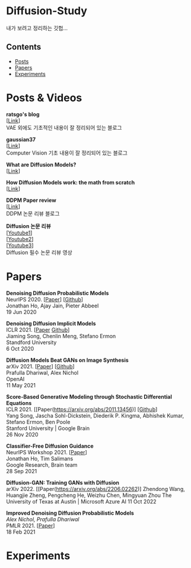 # Diffusion-Study
내가 보려고 정리하는 깃헙...


## Contents
- [Posts](#Posts)
- [Papers](#Papers)
- [Experiments](#Experiments)

# Posts & Videos

**ratsgo's blog** \
[[Link](https://ratsgo.github.io/generative%20model/2018/01/27/VAE/)] \
VAE 외에도 기초적인 내용이 잘 정리되어 있는 블로그

**gaussian37** \
[[Link](https://gaussian37.github.io/)] \
Computer Vision 기초 내용이 잘 정리되어 있는 블로그 

**What are Diffusion Models?** \
[[Link](https://lilianweng.github.io/lil-log/2021/07/11/diffusion-models.html)] 

**How Diffusion Models work: the math from scratch** \
[[Link](https://theaisummer.com/diffusion-models/?fbclid=IwAR1BIeNHqa3NtC8SL0sKXHATHklJYphNH-8IGNoO3xZhSKM_GYcvrrQgB0o)] 

**DDPM Paper review** \
[[Link](https://process-mining.tistory.com/188)] \
DDPM 논문 리뷰 블로그

**Diffusion 논문 리뷰** \
[[Youtube1](https://youtu.be/jaPPALsUZo8)] \
[[Youtube2](https://youtu.be/KzrdkZUrbPk)] \
[[Youtube3](https://youtu.be/Ec569AV6YD8)] \
Diffusion 필수 논문 리뷰 영상

# Papers

**Denoising Diffusion Probabilistic Models** \
NeurIPS 2020. [[Paper](https://arxiv.org/abs/2006.11239)] [[Github](https://github.com/hojonathanho/diffusion)] \
Jonathan Ho, Ajay Jain, Pieter Abbeel \
19 Jun 2020

**Denoising Diffusion Implicit Models**  \
ICLR 2021. [[Paper](https://arxiv.org/abs/2010.02502) [Github](https://github.com/ermongroup/ddim)] \
Jiaming Song, Chenlin Meng, Stefano Ermon \
Standford University \
6 Oct 2020

**Diffusion Models Beat GANs on Image Synthesis** \
arXiv 2021. [[Paper](https://arxiv.org/abs/2105.05233)] [[Github](https://github.com/openai/guided-diffusion)] \
Prafulla Dhariwal, Alex Nichol \
OpenAI \
11 May 2021

**Score-Based Generative Modeling through Stochastic Differential Equations** \
ICLR 2021. [[Paper(https://arxiv.org/abs/2011.13456)] [[Github](https://github.com/yang-song/score_sde)] \
Yang Song, Jascha Sohl-Dickstein, Diederik P. Kingma, Abhishek Kumar, Stefano Ermon, Ben Poole \
Stanford University | Google Brain \
26 Nov 2020

**Classifier-Free Diffusion Guidance** \
NeurIPS Workshop 2021. [[Paper](https://arxiv.org/abs/2207.12598)] \
Jonathan Ho, Tim Salimans \
Google Research, Brain team \
28 Sep 2021

**Diffusion-GAN: Training GANs with Diffusion** \
arXiv 2022. [[Paper(https://arxiv.org/abs/2206.02262)]
Zhendong Wang, Huangjie Zheng, Pengcheng He, Weizhu Chen, Mingyuan Zhou
The University of Texas at Austin | Microsoft Azure AI
11 Oct 2022

**Improved Denoising Diffusion Probabilistic Models** \
*Alex Nichol, Prafulla Dhariwal* \
PMLR 2021. [[Paper](https://arxiv.org/abs/2102.09672)] \
18 Feb 2021


# Experiments
